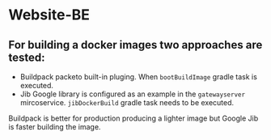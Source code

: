 # Website-BE

## For building a docker images two approaches are tested:

- Buildpack packeto built-in pluging. When `bootBuildImage` gradle task is executed.
- Jib Google library is configured as an example in the `gatewayserver` mircoservice. `jibDockerBuild` gradle task needs to be executed.

Buildpack is better for production producing a lighter image but Google Jib is faster building the image.